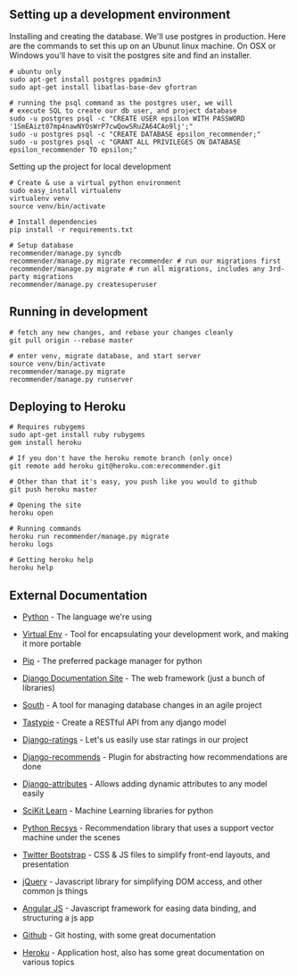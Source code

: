 
## Setting up a development environment

Installing and creating the database. We'll use postgres in production. Here are the commands to set this up on an Ubunut linux machine. On OSX or Windows you'll have to visit the postgres site and find an installer.

    # ubuntu only
    sudo apt-get install postgres pgadmin3
    sudo apt-get install libatlas-base-dev gfortran

    # running the psql command as the postgres user, we will
    # execute SQL to create our db user, and project database
    sudo -u postgres psql -c "CREATE USER epsilon WITH PASSWORD '1SmEAizt07mp4nawNYOsWrP7cwQowSRuZA64CAo9lj';"
    sudo -u postgres psql -c "CREATE DATABASE epsilon_recommender;"
    sudo -u postgres psql -c "GRANT ALL PRIVILEGES ON DATABASE epsilon_recommender TO epsilon;"

Setting up the project for local development

    # Create & use a virtual python environment
    sudo easy_install virtualenv
    virtualenv venv
    source venv/bin/activate

    # Install dependencies
    pip install -r requirements.txt

    # Setup database
    recommender/manage.py syncdb
    recommender/manage.py migrate recommender # run our migrations first
    recommender/manage.py migrate # run all migrations, includes any 3rd-party migrations
    recommender/manage.py createsuperuser

## Running in development

    # fetch any new changes, and rebase your changes cleanly
    git pull origin --rebase master

    # enter venv, migrate database, and start server
    source venv/bin/activate
    recommender/manage.py migrate
    recommender/manage.py runserver

## Deploying to Heroku

    # Requires rubygems
    sudo apt-get install ruby rubygems
    gem install heroku

    # If you don't have the heroku remote branch (only once)
    git remote add heroku git@heroku.com:erecommender.git

    # Other than that it's easy, you push like you would to github
    git push heroku master

    # Opening the site
    heroku open

    # Running commands
    heroku run recommender/manage.py migrate
    heroku logs

    # Getting heroku help
    heroku help

## External Documentation

- [Python](http://docs.python.org/2/) - The language we're using
- [Virtual Env](http://www.virtualenv.org/en/latest/) - Tool for encapsulating your development work, and making it more portable
- [Pip](http://www.pip-installer.org/en/latest/) - The preferred package manager for python
- [Django Documentation Site](https://docs.djangoproject.com/en/1.5/) - The web framework (just a bunch of libraries)
- [South](http://south.readthedocs.org/en/latest/) - A tool for managing database changes in an agile project
- [Tastypie](http://django-tastypie.readthedocs.org/en/latest/) - Create a RESTful API from any django model
- [Django-ratings](https://github.com/dcramer/django-ratings) - Let's us easily use star ratings in our project
- [Django-recommends](http://django-recommends.readthedocs.org/en/latest/) - Plugin for abstracting how recommendations are done
- [Django-attributes](https://github.com/powellc/django-attributes) - Allows adding dynamic attributes to any model easily

- [SciKit Learn](http://scikit-learn.org/stable/documentation.html) - Machine Learning libraries for python
- [Python Recsys](https://github.com/ocelma/python-recsys) - Recommendation library that uses a support vector machine under the scenes

- [Twitter Bootstrap](http://getbootstrap.com/) - CSS & JS files to simplify front-end layouts, and presentation
- [jQuery](http://api.jquery.com/) - Javascript library for simplifying DOM access, and other common js things
- [Angular JS](http://angularjs.org/) - Javascript framework for easing data binding, and structuring a js app

- [Github](https://help.github.com/) - Git hosting, with some great documentation
- [Heroku](https://devcenter.heroku.com/) - Application host, also has some great documentation on various topics
